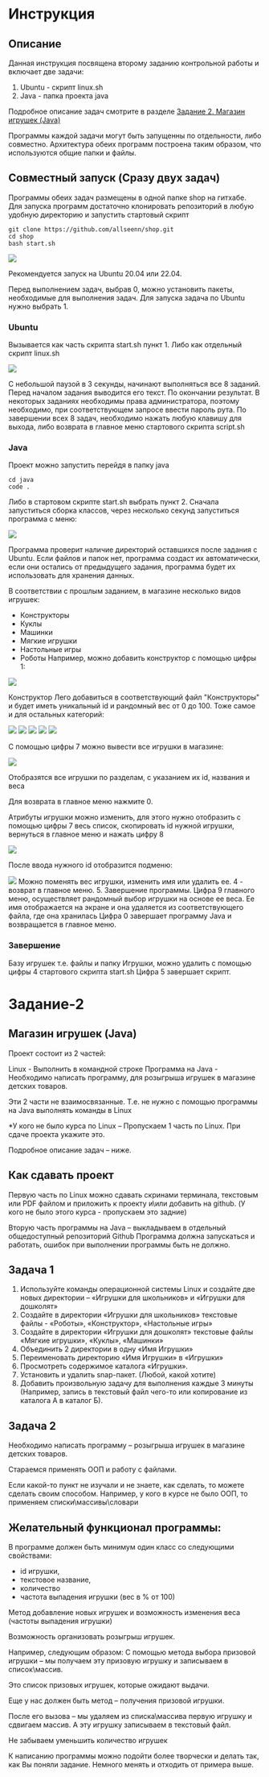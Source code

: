 # Инструкция
## Описание
Данная инструкция посвящена второму заданию контрольной работы и включает две задачи: 
1. Ubuntu - скрипт linux.sh
2. Java - папка проекта java

Подробное описание задач смотрите в разделе [Задание 2. Магазин игрушек (Java)](#Задание-2)

Программы каждой задачи могут быть запущенны по отдельности, либо совместно. Архитектура обеих программ построена таким образом, что используются общие папки и файлы.

## Совместный запуск (Cразу двух задач)
Программы обеих задач размещены в одной папке shop на гитхабе.
Для запуска программ достаточно клонировать  репозиторий в любую удобную директорию и запустить стартовый скрипт
```
git clone https://github.com/allseenn/shop.git
cd shop
bash start.sh
```

<img src=pics/01.png>

Рекомендуется запуск на Ubuntu 20.04 или 22.04.

Перед выполнением задач, выбрав 0, можно установить пакеты, необходимые для выполнения задач.
Для запуска задача по Ubuntu нужно выбрать 1.

### Ubuntu
Вызывается как часть скрипта start.sh пункт 1. Либо как отдельный скрипт linux.sh

<img src=pics/02.png>

С небольшой паузой в 3 секунды, начинают выполняться все 8 заданий. Перед началом задания выводится его текст. По окончании результат.
В некоторых заданиях необходимы права администратора, поэтому необходимо, при соответствующем запросе ввести пароль рута.
По завершении всех 8 задач, необходимо нажать любую клавишу для выхода, либо возврата в главное меню стартового скрипта script.sh

### Java
Проект можно запустить перейдя в папку java
```
cd java
code .
```
Либо в стартовом скрипте start.sh выбрать пункт 2.
Сначала запуститься сборка классов, через несколько секунд запуститься программа с меню:

<img src=pics/03.png>

Программа проверит наличие директорий оставшихся после задания с Ubuntu. Если файлов и папок нет, программа создаст их автоматически, если они остались от предыдущего задания, программа будет их использовать для хранения данных.

В соответствии с прошлым заданием, в магазине несколько видов игрушек:
- Конструкторы
- Куклы
- Машинки
- Мягкие игрушки
- Настольные игры
- Роботы
Например, можно добавить конструктор с помощью цифры 1:

<img src=pics/04.png>

Конструктор Лего добавиться в соответствующий файл "Конструкторы" и будет иметь уникальный id и рандомный вес от 0 до 100.
Тоже самое и для остальных категорий:

<img src=pics/05.png>

<img src=pics/06.png>

<img src=pics/07.png>

<img src=pics/08.png>

<img src=pics/09.png>

С помощью цифры 7 можно вывести все игрушки в магазине:

<img src=pics/10.png>

Отобразятся все игрушки по разделам, с указанием их id, названия и веса

Для возврата в главное меню нажмите 0.

Атрибуты игрушки можно изменить, для этого нужно отобразить с помощью цифры 7 весь список, скопировать id нужной игрушки, вернуться в главное меню и нажать цифру 8

<img src=pics/11.png>

После ввода нужного id отобразится подменю:

<img src=pics/12.png>
Можно поменять вес игрушки, изменить имя или удалить ее.
4 - возврат в главное меню. 5. Завершение программы.
Цифра 9 главного меню, осуществляет рандомный выбор игрушки на основе ее веса.
Ее имя отображается на экране и она удаляется из соответствующего файла, где она хранилась
Цифра 0 завершает программу Java и возвращается в главное меню.

### Завершение
Базу игрушек т.е. файлы и папку Игрушки, можно удалить с помощью цифры 4 стартового скрипта start.sh
Цифра 5 завершает скрипт.

# Задание-2 
## Магазин игрушек (Java)
Проект состоит из 2 частей:

Linux - Выполнить в командной строке
Программа на Java - Необходимо написать программу, для розыгрыша игрушек в магазине детских товаров.

Эти 2 части не взаимосвязанные. Т.е. не нужно с помощью программы на Java выполнять команды в Linux
 
*У кого не было курса по Linux – Пропускаем 1 часть по Linux. При сдаче проекта укажите это.
 
Подробное описание задач – ниже.

## Как сдавать проект
 
Первую часть по Linux можно сдавать скринами терминала, текстовым или PDF файлом и приложить к проекту и\или добавить на github. 
(У кого не было этого курса - пропускаем это задние)

Вторую часть программы на Java – выкладываем в отдельный общедоступный репозиторий Github
Программа должна запускаться и работать, ошибок при выполнении программы быть не должно.
 
 
## Задача 1
 
1. Используйте команды операционной системы Linux и создайте две новых директории – «Игрушки для школьников» и «Игрушки для дошколят»
2. Создайте в директории «Игрушки для школьников» текстовые файлы - «Роботы», «Конструктор», «Настольные игры»
3. Создайте в директории «Игрушки для дошколят» текстовые файлы «Мягкие игрушки», «Куклы», «Машинки»
4. Объединить 2 директории в одну «Имя Игрушки»
5. Переименовать директорию «Имя Игрушки» в «Игрушки»
6. Просмотреть содержимое каталога «Игрушки».
7. Установить и удалить snap-пакет. (Любой, какой хотите)
8. Добавить произвольную задачу для выполнения каждые 3 минуты (Например, запись в текстовый файл чего-то или копирование из каталога А в каталог Б).
 
## Задача 2
 
Необходимо написать программу – розыгрыша игрушек в магазине детских товаров.

Стараемся применять ООП и работу с файлами.

Если какой-то пункт не изучали и не знаете, как сделать, то можете сделать своим способом. Например, у кого в курсе не было ООП, то применяем списки\массивы\словари
 
## Желательный функционал программы:

В программе должен быть минимум один класс со следующими свойствами:
- id игрушки,
- текстовое название,
- количество
- частота выпадения игрушки (вес в % от 100)
 
Метод добавление новых игрушек и возможность изменения веса (частоты выпадения игрушки)

Возможность организовать розыгрыш игрушек.

Например, следующим образом:
С помощью метода выбора призовой игрушки – мы получаем эту призовую игрушку и записываем в список\массив.

Это список призовых игрушек, которые ожидают выдачи.

Еще у нас должен быть метод – получения призовой игрушки.

После его вызова – мы удаляем из списка\массива первую игрушку и сдвигаем массив. А эту игрушку записываем в текстовый файл.

Не забываем уменьшить количество игрушек

К написанию программы можно подойти более творчески и делать так, как Вы поняли задание. Немного менять и отходить от примера выше.
